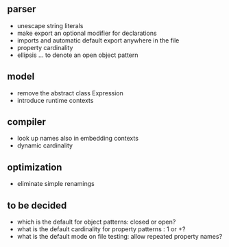 ## parser

- unescape string literals
- make export an optional modifier for declarations
- imports and automatic default export anywhere in the file
- property cardinality
- ellipsis ... to denote an open object pattern

## model

- remove the abstract class Expression
- introduce runtime contexts

## compiler

- look up names also in embedding contexts
- dynamic cardinality

## optimization

- eliminate simple renamings

## to be decided

- which is the default for object patterns: closed or open?
- what is the default cardinality for property patterns : 1 or +?
- what is the default mode on file testing: allow repeated property names?

